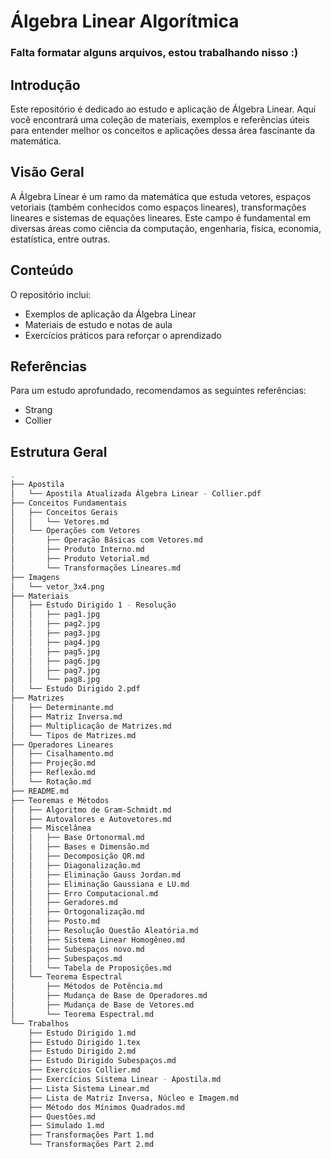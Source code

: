# Álgebra Linear Algorítmica

### Falta formatar alguns arquivos, estou trabalhando nisso :)

## Introdução

Este repositório é dedicado ao estudo e aplicação de Álgebra Linear. Aqui você encontrará uma coleção de materiais, exemplos e referências úteis para entender melhor os conceitos e aplicações dessa área fascinante da matemática.

## Visão Geral

A Álgebra Linear é um ramo da matemática que estuda vetores, espaços vetoriais (também conhecidos como espaços lineares), transformações lineares e sistemas de equações lineares. Este campo é fundamental em diversas áreas como ciência da computação, engenharia, física, economia, estatística, entre outras.

## Conteúdo

O repositório inclui:

- Exemplos de aplicação da Álgebra Linear
- Materiais de estudo e notas de aula
- Exercícios práticos para reforçar o aprendizado

## Referências

Para um estudo aprofundado, recomendamos as seguintes referências:

- Strang
- Collier

## Estrutura Geral

```zsh
.
├── Apostila
│   └── Apostila Atualizada Álgebra Linear - Collier.pdf
├── Conceitos Fundamentais
│   ├── Conceitos Gerais
│   │   └── Vetores.md
│   └── Operações com Vetores
│       ├── Operação Básicas com Vetores.md
│       ├── Produto Interno.md
│       ├── Produto Vetorial.md
│       └── Transformações Lineares.md
├── Imagens
│   └── vetor_3x4.png
├── Materiais
│   ├── Estudo Dirigido 1 - Resolução
│   │   ├── pag1.jpg
│   │   ├── pag2.jpg
│   │   ├── pag3.jpg
│   │   ├── pag4.jpg
│   │   ├── pag5.jpg
│   │   ├── pag6.jpg
│   │   ├── pag7.jpg
│   │   └── pag8.jpg
│   └── Estudo Dirigido 2.pdf
├── Matrizes
│   ├── Determinante.md
│   ├── Matriz Inversa.md
│   ├── Multiplicação de Matrizes.md
│   └── Tipos de Matrizes.md
├── Operadores Lineares
│   ├── Cisalhamento.md
│   ├── Projeção.md
│   ├── Reflexão.md
│   └── Rotação.md
├── README.md
├── Teoremas e Métodos
│   ├── Algoritmo de Gram-Schmidt.md
│   ├── Autovalores e Autovetores.md
│   ├── Miscelânea
│   │   ├── Base Ortonormal.md
│   │   ├── Bases e Dimensão.md
│   │   ├── Decomposição QR.md
│   │   ├── Diagonalização.md
│   │   ├── Eliminação Gauss Jordan.md
│   │   ├── Eliminação Gaussiana e LU.md
│   │   ├── Erro Computacional.md
│   │   ├── Geradores.md
│   │   ├── Ortogonalização.md
│   │   ├── Posto.md
│   │   ├── Resolução Questão Aleatória.md
│   │   ├── Sistema Linear Homogêneo.md
│   │   ├── Subespaços novo.md
│   │   ├── Subespaços.md
│   │   └── Tabela de Proposições.md
│   └── Teorema Espectral
│       ├── Métodos de Potência.md
│       ├── Mudança de Base de Operadores.md
│       ├── Mudança de Base de Vetores.md
│       └── Teorema Espectral.md
└── Trabalhos
    ├── Estudo Dirigido 1.md
    ├── Estudo Dirigido 1.tex
    ├── Estudo Dirigido 2.md
    ├── Estudo Dirigido Subespaços.md
    ├── Exercícios Collier.md
    ├── Exercícios Sistema Linear - Apostila.md
    ├── Lista Sistema Linear.md
    ├── Lista de Matriz Inversa, Núcleo e Imagem.md
    ├── Método dos Mínimos Quadrados.md
    ├── Questões.md
    ├── Simulado 1.md
    ├── Transformações Part 1.md
    └── Transformações Part 2.md
```
